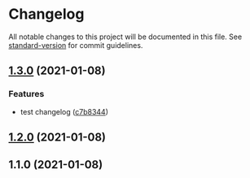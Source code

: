 # Changelog

All notable changes to this project will be documented in this file. See [standard-version](https://github.com/conventional-changelog/standard-version) for commit guidelines.

## [1.3.0](https://github.com/youdeliang/globby-import/compare/v1.2.0...v1.3.0) (2021-01-08)


### Features

* test changelog ([c7b8344](https://github.com/youdeliang/globby-import/commit/c7b8344084542408a16c18674470d15413a3ef30))

## [1.2.0](https://github.com/youdeliang/globby-import/compare/v1.1.0...v1.2.0) (2021-01-08)

## 1.1.0 (2021-01-08)

